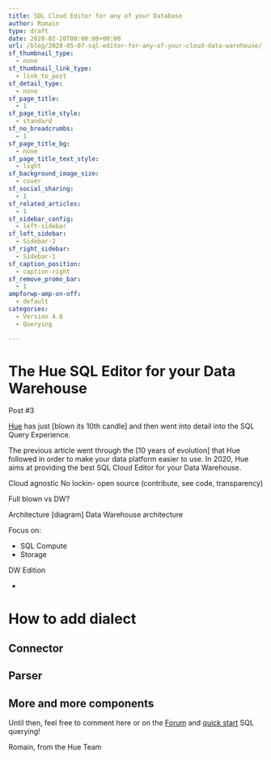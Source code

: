 ```yaml
---
title: SQL Cloud Editor for any of your Database
author: Romain
type: draft
date: 2020-02-20T00:00:00+00:00
url: /blog/2020-05-07-sql-editor-for-any-of-your-cloud-data-warehouse/
sf_thumbnail_type:
  - none
sf_thumbnail_link_type:
  - link_to_post
sf_detail_type:
  - none
sf_page_title:
  - 1
sf_page_title_style:
  - standard
sf_no_breadcrumbs:
  - 1
sf_page_title_bg:
  - none
sf_page_title_text_style:
  - light
sf_background_image_size:
  - cover
sf_social_sharing:
  - 1
sf_related_articles:
  - 1
sf_sidebar_config:
  - left-sidebar
sf_left_sidebar:
  - Sidebar-2
sf_right_sidebar:
  - Sidebar-1
sf_caption_position:
  - caption-right
sf_remove_promo_bar:
  - 1
ampforwp-amp-on-off:
  - default
categories:
  - Version 4.8
  - Querying

---
```


# The Hue SQL Editor for your Data Warehouse

 Post #3

[Hue](http://gethue.com/) has just [blown its 10th candle] and then went into detail into the SQL Query Experience.

The previous article went through the [10 years of evolution] that Hue followed in order to make your data platform easier to use. In 2020, Hue aims at providing the best SQL Cloud Editor for your Data Warehouse.


Cloud agnostic
No lockin- open source (contribute, see code, transparency)




Full blown vs DW?

Architecture
[diagram]
Data Warehouse architecture

Focus on:

* SQL Compute
* Storage

DW Edition

* 

# How to add dialect

## Connector

## Parser

## More and more components


 Until then, feel free to comment here or on the [Forum](https://discourse.gethue.com/) and [quick start](https://docs.gethue.com/quickstart/) SQL querying!

Romain, from the Hue Team
